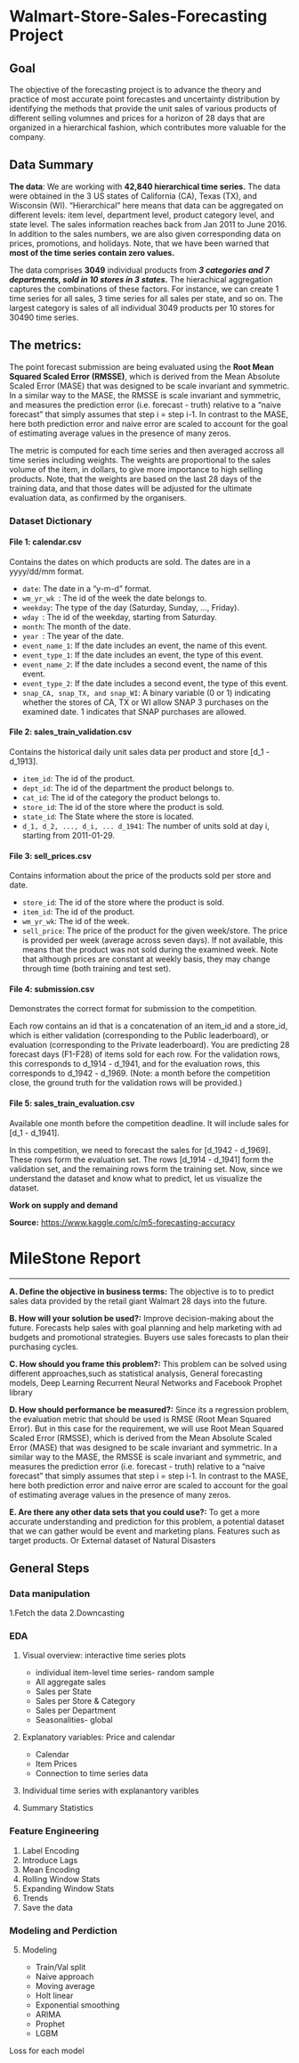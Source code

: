 # Walmart-Store-Sales-Forecasting Project

## Goal
The objective of the forecasting project is to advance the theory and practice of most accurate point forecastes and uncertainty distribution by identifying the methods that provide the unit sales of various products of different selling volumnes and prices for a horizon of 28 days that are organized in a hierarchical fashion, which contributes more valuable for the company.

## Data Summary


**The data**: We are working with **42,840 hierarchical time series.** The data were obtained in the 3 US states of California (CA), Texas (TX), and Wisconsin (WI). “Hierarchical” here means that data can be aggregated on different levels: item level, department level, product category level, and state level. The sales information reaches back from Jan 2011 to June 2016. In addition to the sales numbers, we are also given corresponding data on prices, promotions, and holidays. Note, that we have been warned that **most of the time series contain zero values.**

The data comprises **3049** individual products from ***3 categories and 7 departments, sold in 10 stores in 3 states.*** The hierachical aggregation captures the combinations of these factors. For instance, we can create 1 time series for all sales, 3 time series for all sales per state, and so on. The largest category is sales of all individual 3049 products per 10 stores for 30490 time series.

## The metrics:

The point forecast submission are being evaluated using the **Root Mean Squared Scaled Error (RMSSE)**, which is derived from the Mean Absolute Scaled Error (MASE) that was designed to be scale invariant and symmetric. In a similar way to the MASE, the RMSSE is scale invariant and symmetric, and measures the prediction error (i.e. forecast - truth) relative to a “naive forecast” that simply assumes that step i = step i-1. In contrast to the MASE, here both prediction error and naive error are scaled to account for the goal of estimating average values in the presence of many zeros.

The metric is computed for each time series and then averaged accross all time series including weights. The weights are proportional to the sales volume of the item, in dollars, to give more importance to high selling products. Note, that the weights are based on the last 28 days of the training data, and that those dates will be adjusted for the ultimate evaluation data, as confirmed by the organisers.

### Dataset Dictionary
#### File 1: calendar.csv
Contains the dates on which products are sold. The dates are in a yyyy/dd/mm format.

  - `date`: The date in a “y-m-d” format.  
  - `wm_yr_wk `: The id of the week the date belongs to.  
  - `weekday`: The type of the day (Saturday, Sunday, ..., Friday).  
  - `wday `: The id of the weekday, starting from Saturday.  
  - `month`: The month of the date.  
  - `year `: The year of the date.  
  - `event_name_1`: If the date includes an event, the name of this event.
  - `event_type_1`: If the date includes an event, the type of this event.
  - `event_name_2`: If the date includes a second event, the name of this event.
  - `event_type_2`: If the date includes a second event, the type of this event.
  - `snap_CA, snap_TX, and snap_WI`: A binary variable (0 or 1) indicating whether the stores of CA, TX or WI allow SNAP 3 purchases on the examined date. 1 indicates that SNAP purchases are allowed.

#### File 2: sales_train_validation.csv
Contains the historical daily unit sales data per product and store [d_1 - d_1913].

  - `item_id`: The id of the product.
  - `dept_id`: The id of the department the product belongs to.
  - `cat_id`: The id of the category the product belongs to.
  - `store_id`: The id of the store where the product is sold.
  - `state_id`: The State where the store is located.
  - `d_1, d_2, ..., d_i, ... d_1941`: The number of units sold at day i, starting from 2011-01-29.


#### File 3: sell_prices.csv
Contains information about the price of the products sold per store and date.

  - `store_id`: The id of the store where the product is sold.
  - `item_id`: The id of the product.
  - `wm_yr_wk`: The id of the week.
  - `sell_price`: The price of the product for the given week/store. The price is provided per week (average across seven days). If not available, this means that the product was not sold during the examined week. Note that although prices are constant at weekly basis, they may change through time (both training and test set).

#### File 4: submission.csv
Demonstrates the correct format for submission to the competition.

Each row contains an id that is a concatenation of an item_id and a store_id, which is either validation (corresponding to the Public leaderboard), or evaluation (corresponding to the Private leaderboard). You are predicting 28 forecast days (F1-F28) of items sold for each row. For the validation rows, this corresponds to d_1914 - d_1941, and for the evaluation rows, this corresponds to d_1942 - d_1969. (Note: a month before the competition close, the ground truth for the validation rows will be provided.)

#### File 5: sales_train_evaluation.csv
Available one month before the competition deadline. It will include sales for [d_1 - d_1941].


In this competition, we need to forecast the sales for [d_1942 - d_1969]. These rows form the evaluation set. The rows [d_1914 - d_1941] form the validation set, and the remaining rows form the training set. Now, since we understand the dataset and know what to predict, let us visualize the dataset.

**Work on supply and demand**

**Source:** https://www.kaggle.com/c/m5-forecasting-accuracy



# MileStone Report 
***

**A. Define the objective in business terms:** The objective is to  to predict sales data provided by the retail giant Walmart 28 days into the future. 

**B. How will your solution be used?:** Improve decision-making about the future. Forecasts help sales with goal planning and help marketing with ad budgets and promotional strategies. Buyers use sales forecasts to plan their purchasing cycles. 

**C. How should you frame this problem?:** This problem can be solved using different approaches,such as statistical analysis, General forecasting models, Deep Learning Recurrent Neural Networks and Facebook Prophet library

**D. How should performance be measured?:** Since its a regression problem, the evaluation metric that should be used is RMSE (Root Mean Squared Error). But in this case for the requirement, we will use Root Mean Squared Scaled Error (RMSSE), which is derived from the Mean Absolute Scaled Error (MASE) that was designed to be scale invariant and symmetric. In a similar way to the MASE, the RMSSE is scale invariant and symmetric, and measures the prediction error (i.e. forecast - truth) relative to a “naive forecast” that simply assumes that step i = step i-1. In contrast to the MASE, here both prediction error and naive error are scaled to account for the goal of estimating average values in the presence of many zeros.

**E. Are there any other data sets that you could use?:** To get a more accurate understanding and prediction for this problem, a potential dataset that we can gather would be event and marketing plans. Features such as target products. Or External dataset of Natural Disasters


## General Steps

### Data manipulation

   1.Fetch the data
   2.Downcasting
   
### EDA 

1. Visual overview: interactive time series plots
   - individual item-level time series- random sample
   - All aggregate sales
   - Sales per State
   - Sales per Store & Category
   - Sales per Department
   - Seasonalities- global

2. Explanatory variables: Price and calendar
   - Calendar
   - Item Prices
   - Connection to time series data
   
3. Individual time series with explanantory varibles

4. Summary Statistics

### Feature Engineering

1. Label Encoding
2. Introduce Lags
3. Mean Encoding
4. Rolling Window Stats
5. Expanding Window Stats
6. Trends
7. Save the data

### Modeling and Perdiction


5. Modeling

   - Train/Val split
   - Naive approach
   - Moving average
   - Holt linear
   - Exponential smoothing
   - ARIMA
   - Prophet
   - LGBM

Loss for each model



